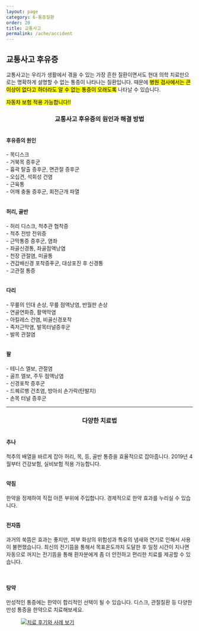 ```yaml
---
layout: page
category: 6-통증질환
order: 20
title: 교통사고
permalink: /ache/accident
---
```


<h2 class="content-heading">
  <strong>교통사고 후유증</strong>
</h2>

<p>교통사고는 우리가 생활에서 겪을 수 있는 가장 흔한 질환이면서도 현대 의학 치료만으로는 명확하게 설명할 수 없는 통증이 나타나는 질환입니다. 때문에 <mark>병원 검사에서는 큰 이상이 없다고 하더라도 알 수 없는 통증이 오래도록</mark> 나타날 수 있습니다.</p>

<div class="content-important">
  <mark>
  자동차 보험 적용 가능합니다!!
  </mark>
</div>

<h3 style="text-align:center">교통사고 후유증의 원인과 해결 방법</h3>

<figure>
  <img src="/assets/20190625081207.jpg" alt="">
</figure>

<h4>후유증의 원인</h4>
<p>
  - 목디스크<br>
  - 거북목 증후군<br>
  - 흉곽 탈출 증후군, 면관절 증후군<br>
  - 오십견, 석회성 건염<br>
  - 근육통<br>
  - 어깨 충돌 증후군, 회전근개 파열
</p>

<figure>
  <img src="/assets/20190625081349.jpg" alt="">
</figure>

<h4>허리, 골반</h4>
<p>
  - 허리 디스크, 척추관 협착증<br>
  - 척추 전방 전위증<br>
  - 근막통증 증후군, 염좌<br>
  - 좌골신경통, 좌골점액낭염<br>
  - 천장 관절염, 미골통<br>
  - 견갑배신경 포착증푸군, 대상포진 후 신경통<br>
  - 고관절 통증
</p>

<figure>
  <img src="/assets/20190625081505.jpg" alt="">
</figure>

<h4>다리</h4>
<p>
  - 무릎의 인대 손상, 무릎 점액낭염, 반월판 손상<br>
  - 연골연화증, 활액막염<br>
  - 아킬레스 건염, 비골신경포착<br>
  - 족저근막염, 발목터널증후군<br>
  - 발목 관절염
</p>

<figure>
  <img src="/assets/20190625081816.jpg" alt="">
</figure>

<h4>팔</h4>
<p>
  - 테니스 엘보, 관절염<br>
  - 골프 엘보, 주두 점액낭염<br>
  - 신경포착 증후군<br>
  - 드퀘르뱅 건초염, 방아쇠 손가락(탄발지)<br>
  - 손목 터널 증후군
</p>

<hr>

<h3 style="text-align:center">다양한 치료법</h3>

<div class="wrapper">
  <figure>
    <img src="/assets/20190625081951.jpg" alt="">
  </figure>
</div>

<h4>추나</h4>
<p>척추의 배열을 바르게 잡아 허리, 목, 등, 골반 통증을 효율적으로 잡아줍니다. 2019년 4월부터 건강보험, 실비보험 적용 가능합니다.</p>

<div class="wrapper">
  <figure>
    <img src="/assets/20190625082010.jpg" alt="">
  </figure>
</div>

<h4>약침</h4>
<p>한약을 정제하여 직접 아픈 부위에 주입합니다. 경제적으로 한약 효과를 누리실 수 있습니다.</p>

<div class="wrapper">
  <figure>
    <img src="/assets/20190625082030.jpg" alt="">
  </figure>
</div>

<h4>전자뜸</h4>
<p>과거의 쑥뜸은 효과는 좋지만, 피부 화상의 위험성과 특유의 냄새와 연기로 인해서 사용이 불편했습니다. 최신의 전기뜸을 통해서 목표온도까지 도달한 후 일정 시간이 지나면 자동으로 꺼지는 전기뜸을 통해 환자분에게 좀 더 안전하고 편리한 치료를 제공할 수 있습니다.</p>

<figure style="position:relative; margin:25px">
  <img src="/assets/20190624114918.jpg" alt="">
  <img src="/assets/icon-badge-medicine.svg" alt="" style="position:absolute; right:5px; bottom:-40px">
</figure>

<h4>탕약</h4>
<p>만성적인 통증에는 한약이 합리적인 선택이 될 수 있습니다. 디스크, 관절질환 등 다양한 만성 통증을 한약으로 치료해보세요.</p>

<figure>
  <a href="/about/review">
    <img src="/assets/img-goreview.jpg" alt="치료 후기와 사례 보기">
  </a>
</figure>
